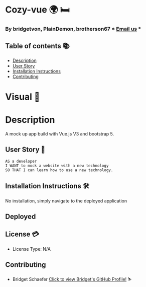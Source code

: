# Cozy-vue :earth_africa: :bed:

  ### By bridgetvon, PlainDemon, brotherson67 * [Email us](bridget.schaefer31@gmail.com) * 

  ## Table of contents 📚
  * [Description](#Description)
  * [User Story](#User-story) 
  * [Installation Instructions](#installation-Instructions)
  * [Contributing](#Contributing)

  # Visual :eyes:
  
 
 
  # Description
  A mock up app build with Vue.js V3 and bootstrap 5. 

  ## User Story :book:
  ```
  AS a developer
  I WANT to mock a website with a new technology 
  SO THAT I can learn how to use a new technology. 

  ```

  ## Installation Instructions :hammer_and_wrench:
  No installation, simply navigate to the deployed application

  ## Deployed 
  

  ## License :credit_card:
  * License Type: N/A


 ## Contributing 
 * Bridget Schaefer [Click to view Bridget's GitHub Profile!](https://github.com/bridgetvon) :skier:
